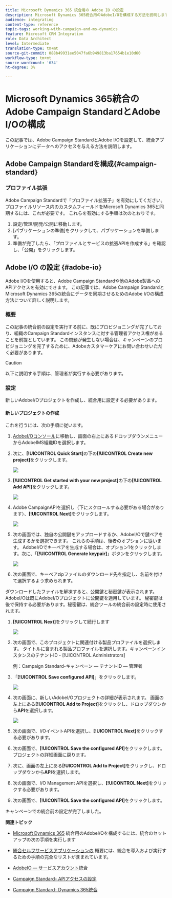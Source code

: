 ```yaml
---
title: Microsoft Dynamics 365 統合用の Adobe IO の設定
description: Microsoft Dynamics 365統合用のAdobeI/Oを構成する方法を説明します。
audience: integrating
content-type: reference
topic-tags: working-with-campaign-and-ms-dynamics
feature: Microsoft CRM Integration
role: Data Architect
level: Intermediate
translation-type: tm+mt
source-git-commit: 088b49931ee5047fa6b949813ba17654b1e10d60
workflow-type: tm+mt
source-wordcount: '634'
ht-degree: 3%

---
```



# Microsoft Dynamics 365統合のAdobe Campaign StandardとAdobe I/Oの構成

この記事では、Adobe Campaign StandardとAdobe I/Oを設定して、統合アプリケーションにデータへのアクセスを与える方法を説明します。

## Adobe Campaign Standardを構成{#campaign-standard}

### プロファイル拡張

Adobe Campaign Standardで「プロファイル拡張子」を有効にしてください。   プロファイルリソース内のカスタムフィールドをMicrosoft Dynamics 365と同期するには、これが必要です。   これらを有効にする手順は次のとおりです。

1. 設定/管理/開発/公開に移動します。
1. [パブリケーションの準備]をクリックして、パブリケーションを準備します。
1. 準備が完了したら、「プロファイルとサービスの拡張APIを作成する」を確認し、「公開」をクリックします。

## Adobe I/O の設定 {#adobe-io}

Adobe I/Oを使用すると、Adobe Campaign Standardや他のAdobe製品へのAPIアクセスを有効にできます。   この記事では、Adobe Campaign StandardとMicrosoft Dynamics 365の統合にデータを同期させるためのAdobe I/Oの構成方法について詳しく説明します。

### 概要

この記事の統合前の設定を実行する前に、既にプロビジョニングが完了しており、組織のCampaign Standardインスタンスに対する管理者アクセス権があることを前提としています。  この問題が発生しない場合は、キャンペーンのプロビジョニングを完了するために、Adobeカスタマーケアにお問い合わせいただく必要があります。

>[!CAUTION]
>
>以下に説明する手順は、管理者が実行する必要があります。

### 設定

新しいAdobeI/Oプロジェクトを作成し、統合用に設定する必要があります。

#### 新しいプロジェクトの作成

これを行うには、次の手順に従います。

1. [AdobeI/Oコンソール](https://console.adobe.io/home#)に移動し、画面の右上にあるドロップダウンメニューからAdobeIMS組織IDを選択します。

1. 次に、**[!UICONTROL Quick Start]**&#x200B;の下の&#x200B;**[!UICONTROL Create new project]**&#x200B;をクリックします。

   ![](assets/adobeIO1.png)

1. **[!UICONTROL Get started with your new project]**&#x200B;の下の&#x200B;**[!UICONTROL Add API]**&#x200B;をクリックします。

   ![](assets/adobeIO2.png)

1. Adobe CampaignAPIを選択し（下にスクロールする必要がある場合があります）、**[!UICONTROL Next]**&#x200B;をクリックします。

   ![](assets/adobeIO3.png)

1. 次の画面では、独自の公開鍵をアップロードするか、AdobeI/Oで鍵ペアを生成するかを選択できます。 これらの手順は、後者のオプションに従います。 AdobeI/Oでキーペアを生成する場合は、オプション1をクリックします。次に、「**[!UICONTROL Generate keypair]**」ボタンをクリックします。

   ![](assets/adobeIO4.png)

1. 次の画面で、キーペアzipファイルのダウンロード先を指定し、名前を付けて選択するよう求められます。

ダウンロードしたファイルを解凍すると、公開鍵と秘密鍵が表示されます。 AdobeI/Oは既にAdobeI/Oプロジェクトに公開鍵を適用しています。 秘密鍵は後で保持する必要があります。秘密鍵は、統合ツールの統合前の設定時に使用されます。

1. **[!UICONTROL Next]**&#x200B;をクリックして続行します

   ![](assets/adobeIO5.png)

1. 次の画面で、このプロジェクトに関連付ける製品プロファイルを選択します。 タイトルに含まれる製品プロファイルを選択します。キャンペーンインスタンスのテナントID - [!UICONTROL Administrators]

   例：Campaign Standard-キャンペーン — テナントID — 管理者

1. 「**[!UICONTROL Save configured API]**」をクリックします。

   ![](assets/adobeIO6.png)

1. 次の画面に、新しいAdobeI/Oプロジェクトの詳細が表示されます。 画面の左上にある&#x200B;**[!UICONTROL Add to Project]**&#x200B;をクリックし、ドロップダウンから&#x200B;**API**&#x200B;を選択します。

   ![](assets/adobeIO7.png)

1. 次の画面で、I/OイベントAPIを選択し、**[!UICONTROL Next]**&#x200B;をクリックする必要があります。

1. 次の画面で、**[!UICONTROL Save the configured API]**&#x200B;をクリックします。  プロジェクトの詳細画面に戻ります。

1. 次に、画面の左上にある&#x200B;**[!UICONTROL Add to Project]**&#x200B;をクリックし、ドロップダウンから&#x200B;**API**&#x200B;を選択します。

1. 次の画面で、I/O Management APIを選択し、**[!UICONTROL Next]**&#x200B;をクリックする必要があります。

1. 次の画面で、**[!UICONTROL Save the configured API]**&#x200B;をクリックします。

キャンペーンでの統合前の設定が完了しました。

**関連トピック**

* [Microsoft Dynamics 365](../../integrating/using/d365-acs-configure-adobe-io.md) 統合用のAdobeI/Oを構成するには、統合のセットアップの次の手順を実行します
* [統合セルフサービスアプリケーションの](../../integrating/using/d365-acs-self-service-app-quick-start-guide.md) 概要には、統合を導入および実行するための手順の完全なリストが含まれています。


* [AdobeIO — サービスアカウント統合](https://www.adobe.io/authentication/auth-methods.html#!AdobeDocs/adobeio-auth/master/AuthenticationOverview/ServiceAccountIntegration.md)
* [Campaign Standard- APIアクセスの設定](../../api/using/setting-up-api-access.md)
* [Campaign Standard- Dynamics 365統合](../../integrating/using/d365-acs-configure-d365.md)

